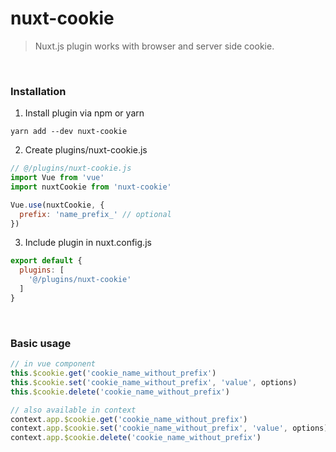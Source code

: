 # nuxt-cookie

> Nuxt.js plugin works with browser and server side cookie.

&nbsp;

### Installation

1. Install plugin via npm or yarn  

```yarn add --dev nuxt-cookie```

2. Create plugins/nuxt-cookie.js  

```javascript
// @/plugins/nuxt-cookie.js
import Vue from 'vue'
import nuxtCookie from 'nuxt-cookie'

Vue.use(nuxtCookie, {
  prefix: 'name_prefix_' // optional
})
```

3. Include plugin in nuxt.config.js

```javascript
export default {
  plugins: [
    '@/plugins/nuxt-cookie'
  ]
}
```


&nbsp;


### Basic usage

```javascript
// in vue component
this.$cookie.get('cookie_name_without_prefix')
this.$cookie.set('cookie_name_without_prefix', 'value', options)
this.$cookie.delete('cookie_name_without_prefix')  

// also available in context
context.app.$cookie.get('cookie_name_without_prefix')
context.app.$cookie.set('cookie_name_without_prefix', 'value', options)
context.app.$cookie.delete('cookie_name_without_prefix')
```
